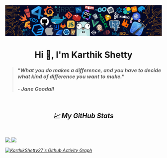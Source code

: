 <!-- # Hi there 👋  -->
<!--
**KarthikShetty27/KarthikShetty27** is a ✨ _special_ ✨ repository because its `README.md` (this file) appears on your GitHub profile.

Here are some ideas to get you started:

- 🔭 I’m currently working on ...
- 🌱 I’m currently learning ...
- 👯 I’m looking to collaborate on ...
- 🤔 I’m looking for help with ...
- 💬 Ask me about ...
- 📫 How to reach me: ...
- 😄 Pronouns: ...
- ⚡ Fun fact: ...
-->


<img src="README_Images/Header Image.png" alt="README-File-Header-Image"/>
<h1 align="center">Hi 👋, I'm Karthik Shetty</h1>

<!-- Quote by Jane Goodall -->
> <h3><i>"What you do makes a difference, and you have to decide what kind of difference you want to make."</i><br><br>  - <i>Jane Goodall<i></h3> 
<br> 

<!-- Programming Languages    -->


   
<!-- Statistics  -->
<h2 align='center'>📈 My GitHub Stats </h2>
   
<br>
<p align="left">
  <a href="https://KarthikShetty27.dev/">
  <img width="49.5%" src="https://github-readme-stats.vercel.app/api?username=KarthikShetty27&show_icons=true&theme=dracula&hide_border=true" />
  <img width="49.5%" src="https://github-readme-streak-stats.herokuapp.com/?user=KarthikShetty27&theme=dracula&hide_border=true" />
  </a>
</p>
   
<!-- Activity Graph -->
<!-- Old Version --> 
<!-- [![KarthikShetty27's Github Activity Graph]username=KarthikShetty27&custom_title=KarthikShetty27%20Conint=554994&area_color=F29393)] -->

[![KarthikShetty27's Github Activity Graph](https://github-readme-activity-graph.cyclic.app/graph?username=KarthikShetty27&custom_title=KarthikShetty27's+Github+Activity+Graph&bg_color=FFCCB3&color=7A4495&hide_border=true&line=F675A8&point=554994&area_color=F29393&area=true)](https://github.com/KarthikShetty27/github-readme-activity-graph)  
